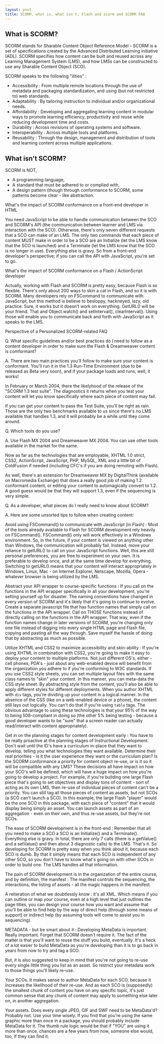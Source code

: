 ```yaml
---
layout: post
title: SCORM, what is, what isn't, Flash and scorm and SCORM FAQ
---
```


## What is SCORM?

SCORM stands for Sharable Content Object Reference Model - SCORM is a set of specifications created by the Advanced Distributed Learning initiative (ADL).  SCORM specifies how content can be built and reused across any Learning Management System (LMS), and how LMSs can be constructed to use any Sharable Content Object (SCO).

SCORM speaks to the following "ilities" :

- Accessibility : From multiple remote locations through the use of metadata and packaging standardization, and using (but not restricted to) web standards.
- Adaptability : By tailoring instruction to individual and/or organizational needs.
- Affordability : Developing and aggregating learning content in modular ways to promote learning efficiency, productivity and reuse while reducing development time and costs.
- Durability : Across revisions of operating systems and software.
- Interoperability : Across multiple tools and platforms.
- Reusability : Through the design, management and distribution of tools and learning content across multiple applications.

## What isn't SCORM?

SCORM is NOT,

- A programming language,
- A standard that must be adhered to or complied with,
- A design pattern (though through conformance to SCORM, some patterns become clear - like abstraction.

What's the impact of SCORM conformance on a front-end developer in HTML

You need JavaScript to be able to handle communication between the SCO and SCORM's API (the communication between learner and LMS via interaction with the SCO). Otherwise, there's only seven different requests that a SCO can make of an LMS. The only two commands that each piece of content MUST make in order to be a SCO are an Initialize (let the LMS know that the SCO is launched) and a Terminate (let the LMS know that the SCO is no longer in use).  Everything else is gravy. So from a front-end developer's perspective; if you can call the API with JavaScript, you're set to go.

What's the impact of SCORM conformance on a Flash / ActionScript developer

Actually, working with Flash and SCORM is pretty easy, because Flash is so flexible.  There's only about 200 ways to skin a cat in Flash, and so it is with SCORM. Many developers rely on FSCommand to communicate with JavaScript, but this method is believe to besloppy, hackneyed, lazy, old practice.  Sure, it works but it doesn't work on everything. GetURL() will be your friend.  That and Object.watch() and setInterval(), clearInterval().  Using those will enable you to communicate back and forth with JavaScript as it speaks to the LMS.

Perspective of a Personalized SCORM-related FAQ

Q.  What specific guidelines and/or best practices do I need to follow as a content developer in order to make sure the Flash & Dreamweaver content is comformant?

A. There are two main practices you'll follow to make sure your content is conformant.  You'll run it in the 1.3 Run-Time Environment (due to be released as Beta very soon), and if your package loads and runs, well, it works!

In February or March 2004, there the likelyhood of the release of the "SCORM 1.3 test suite".  The diagnostics it returns when you test your content will let you know specifically where each piece of content may fail.

If you can get your content to pass the Test Suite, you'll be right as rain.  Those are the only two benchmarks available to us since there's no LMS available that handles 1.3, and it will probably be a while until they come around.

Q. Which tools do you use?

A. Use Flash MX 2004 and Dreamweaver MX 2004. You can use other tools available in the market for the same.

Now as far as the technologies that are employable,
XHTML 1.0 strict, CSS2, ActionScript, JavaScript, PHP, MySQL, XML and a little bit of ColdFusion if needed (including CFC's if you are doing remoting with Flash).

As well, there's an extension for Dreamweaver MX by DigitalThink (available on Macromedia Exchange) that does a really good job of making 1.2 conformant content, or editing your content to automagically convert to 1.2.  A good guess would be that they will support 1.3, even if the sequencing is very simple.

Q. As a developer, what pieces do I really need to know about SCORM?

A. Here are some unsorted tips to follow when creating content:

Avoid using FSCommand() to communicate with JavaScript (in Flash) : Most of the tools already available to Flash for SCORM development rely heavily on FSCommand(). FSCommand() only will work effectively in a Windows environment.  So, in the future, if your content is viewed on anything other than Windows, the communication will probably fail.  Instead, move your reliance to getURL() to call on your JavaScript functions. Well, this are still personal preferences, you are free to experiment on your own. It is preferable to develop once, and at the same time develop for everything.  Switching to getURL() means that your content will interact appropriately in Windows, Linux, Mac - on Internet Explorer, Netscape, Mozilla, Opera - whatever browser is being utilized by the LMS.

Abstract your API wrapper to course-specific functions : If you call on the functions in the API wrapper specifically in all your development, you're setting yourself up for disaster.  The naming conventions have changed in every version of SCORM and it's likely that it's going to continue to evolve.  Create a separate javascript file that has function names that simply call on the functions in the API wrapper.  Call on THOSE functions instead of directly calling on the functions in the API wrapper.  That way, even if the function names change in later versions of SCORM, you're changing only one file instead of digging into every single HTML page and Flash file, copying and pasting all the way through. Save myself the hassle of doing that by abstracting as much as possible.

Utilize XHTML and CSS2 to maximize accessibility and skin-ability : If you're using XHTML in combination with CSS2, you're going to make it easy to deploy your content to multiple platforms.  Not just different OS's, either - cell phones, PDA's - just about any web-enabled device will benefit from the organization you adhere to if you're conforming to W3C standards. If you use CSS2 style sheets, you can set multiple layout files with the same class names to "skin" your content.  In this manner, you can meta-data the CSS style sheet.  By abstracting style from the content, you'll also be able to apply different styles for different deployments. When you author XHTML with `div` tags, you're dividing up your content in a logical manner.  In the absence of the CSS (like on a web-enabled device or a phone), the content still lays out logically.  You can't do that if you're using `table` tags. The obvious advantage to using these technologies is that your 95% of the way to being 508-compliant in doing so (the other 5% being testing - because a good developer wants to be "sure" that a screen reader can actually read/interact with content appropriately).

Get in on the planning stages for content development early : You have to be really proactive at the planning stages of Instructional Development.  Don't wait until the ID's have a curriculum in-place that they want to develop, telling you what technologies they want available.  Determine their real priorities - is it
the user experience they want or the curriculum plan?  Is the SCORM conformance a priority for content object re-use, or is it so it will be compatible with any LMS?  These decisions all have impact on how your SCO's
will be defined, which will have a huge impact on how you're going to develop a project.
For example, if you're building one large Flash piece that's going to set objectives and display tons of content - sort of acting as its own LMS, then re-use of individual pieces of content can't be a priority.  You can still tag all those pieces of content as assets, but not SCOs (a SCO can't launch a SCO). In this example, the large Flash "player" would be the one SCO in this package, with each piece of "content" that it would display being simply an asset.  You can launch assets as part of an aggregation - even on their own, and thus re-use assets, but they're not SCOs.

The ease of SCORM development is in the front-end : Remember that all you need to make a SCO a SCO is an Initialize() and a Terminate().  Everything else is gravy.  In total, there are only 7 calls (there is a getValue() and a setValue() and then about 3 diagnostic calls) to the LMS.  That's it.  So developing for SCORM is pretty easy when you think about it, because each SCO is dumb.  By that it simply means that each SCO is independent of any other SCO, so you don't have to know what's going on with other SCOs in order to build one.  The LMS handles all that information.

The pain of SCORM development is in the organization of the entire course, and by definition, the manifest : The manifest controls the sequencing, the interactions, the listing of assets - all the magic happens in the manifest.

A reiteration of what we doubtlessly know :  it's all XML.  Which means if you can outline or map your course, even at a high level that just outlines the page titles, you can design your course how you want and assume that you'll be able to find help by the way of direct help (through some means of support) or indirect help (by assuming tools will come to assist you in sequencing).

METADATA - but be smart about it : Developing MetaData is important.  Really important.  Forget that SCORM doesn't require it.  The fact of the matter is that you'll want to reuse the stuff you build, eventually.  It's a heck of a lot easier to build MetaData as you're developing than it is to go back in years from now to try and tag a SCO.

But, it is also suggested to keep in mind that you're not going to re-use every single little thing you list as an asset. So restrict your metadata work to those things you'll likely re-use.

Your SCOs.  It makes sense to author MetaData for each SCO, because it increases the likelihood of their re-use. And as each SCO is (supposedly) the smallest chunk of content you have on any specific topic, it's just common sense that any chunk of content may apply to something else later on, in another aggregation.

Your assets.  Does every single JPEG, GIF and SWF need to be MetaData'd?  Probably not.  Use your time wisely.  If you find that you're using the same graphic more than once in a package, you should probably include MetaData for it.  The thumb rule logic would be that if "YOU" are using it more than once, chances are a few years from now, someone else would, too, if they can find it.
